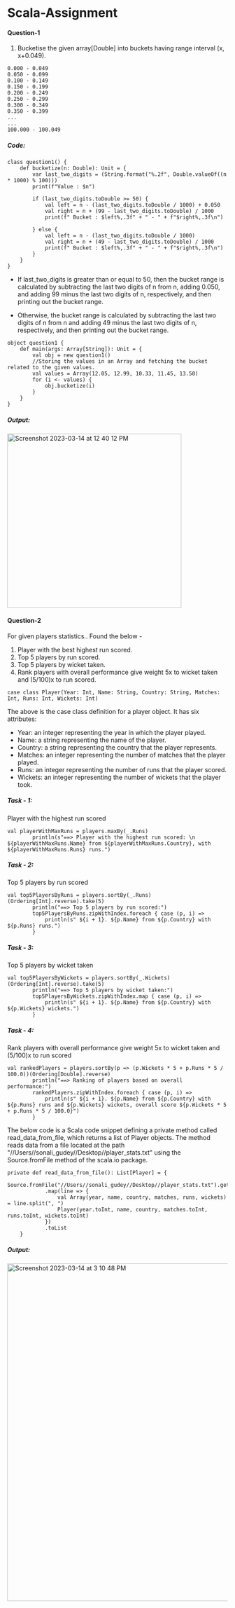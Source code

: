 # Scala-Assignment

#### Question-1

1. Bucketise the given array[Double] into buckets having range interval (x, x+0.049).

```
0.000 - 0.049
0.050 - 0.099
0.100 - 0.149
0.150 - 0.199
0.200 - 0.249
0.250 - 0.299
0.300 - 0.349
0.350 - 0.399 
...
...
100.000 - 100.049
```

##### Code:

```
class question1() {
    def bucketize(n: Double): Unit = {
        var last_two_digits = (String.format("%.2f", Double.valueOf((n * 1000) % 100)))
        print(f"Value : $n")
        
        if (last_two_digits.toDouble >= 50) {
            val left = n - (last_two_digits.toDouble / 1000) + 0.050
            val right = n + (99 - last_two_digits.toDouble) / 1000
            print(f" Bucket : $left%,.3f" + " - " + f"$right%,.3f\n")
        
        } else {
            val left = n - (last_two_digits.toDouble / 1000)
            val right = n + (49 - last_two_digits.toDouble) / 1000
            print(f" Bucket : $left%,.3f" + " - " + f"$right%,.3f\n")
        }
    }
}
```

- If last_two_digits is greater than or equal to 50, then the bucket range is calculated by subtracting the last two digits of n from n, adding 0.050, and adding 99 minus the last two digits of n, respectively, and then printing out the bucket range.

- Otherwise, the bucket range is calculated by subtracting the last two digits of n from n and adding 49 minus the last two digits of n, respectively, and then printing out the bucket range.

```
object question1 {
    def main(args: Array[String]): Unit = {
        val obj = new question1()
        //Storing the values in an Array and fetching the bucket related to the given values. 
        val values = Array(12.05, 12.99, 10.33, 11.45, 13.50)
        for (i <- values) {
            obj.bucketize(i)
        }
    }
}
```

##### Output:
<img width="398" alt="Screenshot 2023-03-14 at 12 40 12 PM" src="https://user-images.githubusercontent.com/123619701/224928659-1d5dbdf8-053e-4b3b-ae1d-ab6d4ad7af42.png">


#### Question-2

For given players statistics..
    Found the below -
1. Player with the best highest run scored.
2. Top 5 players by run scored.
3. Top 5 players by wicket taken.
4. Rank players with overall performance give weight 5x to wicket taken and (5/100)x to run scored.

```
case class Player(Year: Int, Name: String, Country: String, Matches: Int, Runs: Int, Wickets: Int)

```

The above is the case class definition for a player object. It has six attributes:

- Year: an integer representing the year in which the player played.
- Name: a string representing the name of the player.
- Country: a string representing the country that the player represents.
- Matches: an integer representing the number of matches that the player played.
- Runs: an integer representing the number of runs that the player scored.
- Wickets: an integer representing the number of wickets that the player took.

##### Task - 1:
Player with the highest run scored

```
val playerWithMaxRuns = players.maxBy(_.Runs)
        println(s"==> Player with the highest run scored: \n ${playerWithMaxRuns.Name} from ${playerWithMaxRuns.Country}, with ${playerWithMaxRuns.Runs} runs.")
```

##### Task - 2:
Top 5 players by run scored

```
val top5PlayersByRuns = players.sortBy(_.Runs)(Ordering[Int].reverse).take(5)
        println("==> Top 5 players by run scored:")
        top5PlayersByRuns.zipWithIndex.foreach { case (p, i) =>
            println(s" ${i + 1}. ${p.Name} from ${p.Country} with ${p.Runs} runs.")
        }
```

##### Task - 3:
Top 5 players by wicket taken

```
val top5PlayersByWickets = players.sortBy(_.Wickets)(Ordering[Int].reverse).take(5)
        println("==> Top 5 players by wicket taken:")
        top5PlayersByWickets.zipWithIndex.map { case (p, i) =>
            println(s" ${i + 1}. ${p.Name} from ${p.Country} with ${p.Wickets} wickets.")
        }
```

##### Task - 4:
Rank players with overall performance give weight 5x to wicket taken and (5/100)x to run scored

```
val rankedPlayers = players.sortBy(p => (p.Wickets * 5 + p.Runs * 5 / 100.0))(Ordering[Double].reverse)
        println("==> Ranking of players based on overall performance:")
        rankedPlayers.zipWithIndex.foreach { case (p, i) =>
            println(s" ${i + 1}. ${p.Name} from ${p.Country} with ${p.Runs} runs and ${p.Wickets} wickets, overall score ${p.Wickets * 5 + p.Runs * 5 / 100.0}")
        }
```

The below code is a Scala code snippet defining a private method called read_data_from_file, which returns a list of Player objects. The method reads data from a file located at the path "//Users//sonali_gudey//Desktop//player_stats.txt" using the Source.fromFile method of the scala.io package.

```
private def read_data_from_file(): List[Player] = {
        Source.fromFile("//Users//sonali_gudey//Desktop//player_stats.txt").getLines()
            .map(line => {
                val Array(year, name, country, matches, runs, wickets) = line.split(", ")
                Player(year.toInt, name, country, matches.toInt, runs.toInt, wickets.toInt)
            })
            .toList
    }
```
##### Output:
<img width="771" alt="Screenshot 2023-03-14 at 3 10 48 PM" src="https://user-images.githubusercontent.com/123619701/224960402-53974298-ac59-4a60-8f94-a287e2592708.png">

